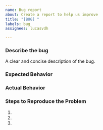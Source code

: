 ```yaml
---
name: Bug report
about: Create a report to help us improve
title: "[BUG] "
labels: bug
assignees: lucasvdh

---
```


### Describe the bug
A clear and concise description of the bug.

### Expected Behavior


### Actual Behavior


### Steps to Reproduce the Problem

  1.
  1.
  1.
